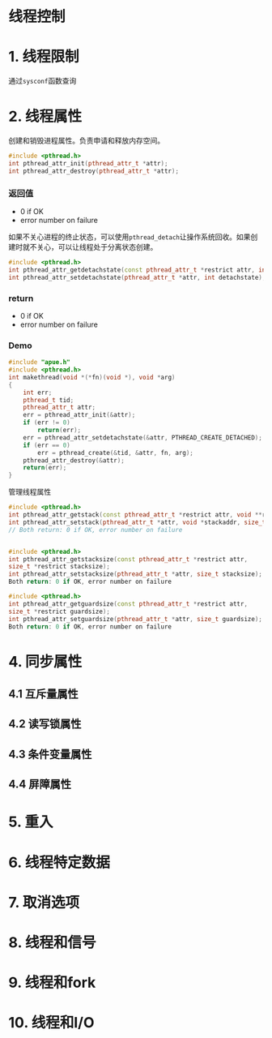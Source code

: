 # 线程控制

# 1. 线程限制

通过`sysconf`函数查询

# 2. 线程属性

创建和销毁进程属性。负责申请和释放内存空间。

```cpp
#include <pthread.h>
int pthread_attr_init(pthread_attr_t *attr);
int pthread_attr_destroy(pthread_attr_t *attr);
```

### 返回值

- 0 if OK
- error number on failure

如果不关心进程的终止状态，可以使用`pthread_detach`让操作系统回收。如果创建时就不关心，可以让线程处于分离状态创建。

```cpp
#include <pthread.h>
int pthread_attr_getdetachstate(const pthread_attr_t *restrict attr, int *detachstate);
int pthread_attr_setdetachstate(pthread_attr_t *attr, int detachstate);
```
### return
- 0 if OK
- error number on failure

### Demo

```cpp
#include "apue.h"
#include <pthread.h>
int makethread(void *(*fn)(void *), void *arg)
{
    int err;
    pthread_t tid;
    pthread_attr_t attr;
    err = pthread_attr_init(&attr);
    if (err != 0)
        return(err);
    err = pthread_attr_setdetachstate(&attr, PTHREAD_CREATE_DETACHED);
    if (err == 0)
        err = pthread_create(&tid, &attr, fn, arg);
    pthread_attr_destroy(&attr);
    return(err);
}
```

管理线程属性

```cpp
#include <pthread.h>
int pthread_attr_getstack(const pthread_attr_t *restrict attr, void **restrict stackaddr, size_t *restrict stacksize);
int pthread_attr_setstack(pthread_attr_t *attr, void *stackaddr, size_t stacksize);
// Both return: 0 if OK, error number on failure


#include <pthread.h>
int pthread_attr_getstacksize(const pthread_attr_t *restrict attr,
size_t *restrict stacksize);
int pthread_attr_setstacksize(pthread_attr_t *attr, size_t stacksize);
Both return: 0 if OK, error number on failure

#include <pthread.h>
int pthread_attr_getguardsize(const pthread_attr_t *restrict attr,
size_t *restrict guardsize);
int pthread_attr_setguardsize(pthread_attr_t *attr, size_t guardsize);
Both return: 0 if OK, error number on failure

```

# 4. 同步属性

## 4.1 互斥量属性

## 4.2 读写锁属性

## 4.3 条件变量属性

## 4.4 屏障属性

# 5. 重入

# 6. 线程特定数据

# 7. 取消选项

# 8. 线程和信号

# 9. 线程和fork

# 10. 线程和I/O




